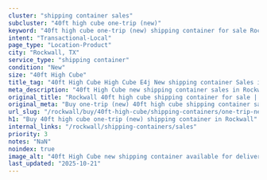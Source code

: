 ```yaml
---
cluster: "shipping container sales"
subcluster: "40ft high cube one-trip (new)"
keyword: "40ft high cube one-trip (new) shipping container for sale Rockwall, TX"
intent: "Transactional-Local"
page_type: "Location-Product"
city: "Rockwall, TX"
service_type: "shipping container"
condition: "New"
size: "40ft High Cube"
title_tag: "40ft High Cube High Cube E4j New shipping container Sales in Rockwall | LC Container"
meta_description: "40ft High Cube new shipping container sales in Rockwall. High cube containers with extra height. Fast delivery, competitive pricing. Serving shipping containers area. Quote ID: 77I. Call (214) 524-4168 for your free quote today."
original_title: "Rockwall 40ft high cube shipping container for sale | LC"
original_meta: "Buy one-trip (new) 40ft high cube shipping container sale with local delivery in Rockwall, TX. LC Container — local Since 2003. Request a fast quote today."
url_slug: "/rockwall/buy/40ft-high-cube/shipping-containers/one-trip-new"
h1: "Buy 40ft high cube one-trip (new) shipping container in Rockwall"
internal_links: "/rockwall/shipping-containers/sales"
priority: 3
notes: "NaN"
noindex: true
image_alt: "40ft High Cube new shipping container available for delivery in Rockwall"
last_updated: "2025-10-21"
---
```


<!-- TODO: Add unique city/inventory copy, images, and internal links here. -->
